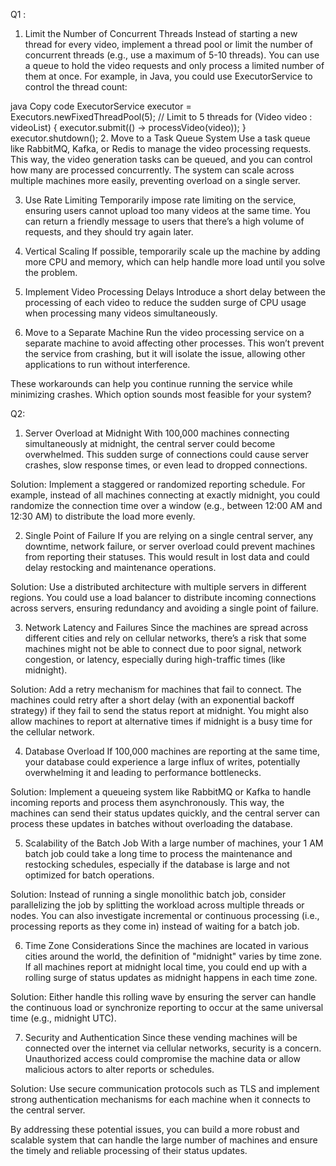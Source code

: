 

Q1 :

1. Limit the Number of Concurrent Threads
Instead of starting a new thread for every video, implement a thread pool or limit the number of concurrent threads (e.g., use a maximum of 5-10 threads). You can use a queue to hold the video requests and only process a limited number of them at once. For example, in Java, you could use ExecutorService to control the thread count:

java
Copy code
ExecutorService executor = Executors.newFixedThreadPool(5); // Limit to 5 threads
for (Video video : videoList) {
    executor.submit(() -> processVideo(video));
}
executor.shutdown();
2. Move to a Task Queue System
Use a task queue like RabbitMQ, Kafka, or Redis to manage the video processing requests. This way, the video generation tasks can be queued, and you can control how many are processed concurrently. The system can scale across multiple machines more easily, preventing overload on a single server.

3. Use Rate Limiting
Temporarily impose rate limiting on the service, ensuring users cannot upload too many videos at the same time. You can return a friendly message to users that there’s a high volume of requests, and they should try again later.

4. Vertical Scaling
If possible, temporarily scale up the machine by adding more CPU and memory, which can help handle more load until you solve the problem.

5. Implement Video Processing Delays
Introduce a short delay between the processing of each video to reduce the sudden surge of CPU usage when processing many videos simultaneously.

6. Move to a Separate Machine
Run the video processing service on a separate machine to avoid affecting other processes. This won’t prevent the service from crashing, but it will isolate the issue, allowing other applications to run without interference.

These workarounds can help you continue running the service while minimizing crashes. Which option sounds most feasible for your system?






Q2:

1. Server Overload at Midnight
With 100,000 machines connecting simultaneously at midnight, the central server could become overwhelmed. This sudden surge of connections could cause server crashes, slow response times, or even lead to dropped connections.

Solution: Implement a staggered or randomized reporting schedule. For example, instead of all machines connecting at exactly midnight, you could randomize the connection time over a window (e.g., between 12:00 AM and 12:30 AM) to distribute the load more evenly.

2. Single Point of Failure
If you are relying on a single central server, any downtime, network failure, or server overload could prevent machines from reporting their statuses. This would result in lost data and could delay restocking and maintenance operations.

Solution: Use a distributed architecture with multiple servers in different regions. You could use a load balancer to distribute incoming connections across servers, ensuring redundancy and avoiding a single point of failure.

3. Network Latency and Failures
Since the machines are spread across different cities and rely on cellular networks, there’s a risk that some machines might not be able to connect due to poor signal, network congestion, or latency, especially during high-traffic times (like midnight).

Solution: Add a retry mechanism for machines that fail to connect. The machines could retry after a short delay (with an exponential backoff strategy) if they fail to send the status report at midnight. You might also allow machines to report at alternative times if midnight is a busy time for the cellular network.

4. Database Overload
If 100,000 machines are reporting at the same time, your database could experience a large influx of writes, potentially overwhelming it and leading to performance bottlenecks.

Solution: Implement a queueing system like RabbitMQ or Kafka to handle incoming reports and process them asynchronously. This way, the machines can send their status updates quickly, and the central server can process these updates in batches without overloading the database.

5. Scalability of the Batch Job
With a large number of machines, your 1 AM batch job could take a long time to process the maintenance and restocking schedules, especially if the database is large and not optimized for batch operations.

Solution: Instead of running a single monolithic batch job, consider parallelizing the job by splitting the workload across multiple threads or nodes. You can also investigate incremental or continuous processing (i.e., processing reports as they come in) instead of waiting for a batch job.

6. Time Zone Considerations
Since the machines are located in various cities around the world, the definition of "midnight" varies by time zone. If all machines report at midnight local time, you could end up with a rolling surge of status updates as midnight happens in each time zone.

Solution: Either handle this rolling wave by ensuring the server can handle the continuous load or synchronize reporting to occur at the same universal time (e.g., midnight UTC).

7. Security and Authentication
Since these vending machines will be connected over the internet via cellular networks, security is a concern. Unauthorized access could compromise the machine data or allow malicious actors to alter reports or schedules.

Solution: Use secure communication protocols such as TLS and implement strong authentication mechanisms for each machine when it connects to the central server.

By addressing these potential issues, you can build a more robust and scalable system that can handle the large number of machines and ensure the timely and reliable processing of their status updates.